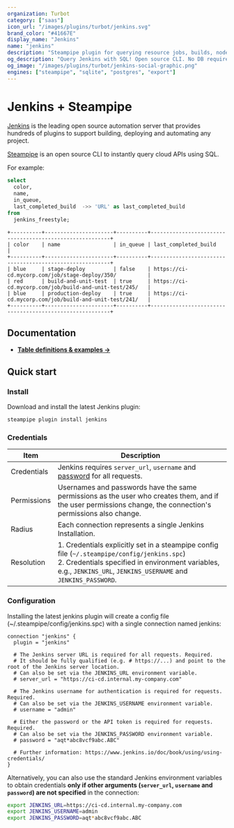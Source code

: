 ```yaml
---
organization: Turbot
category: ["saas"]
icon_url: "/images/plugins/turbot/jenkins.svg"
brand_color: "#41667E"
display_name: "Jenkins"
name: "jenkins"
description: "Steampipe plugin for querying resource jobs, builds, nodes, plugin and more from Jenkins."
og_description: "Query Jenkins with SQL! Open source CLI. No DB required."
og_image: "/images/plugins/turbot/jenkins-social-graphic.png"
engines: ["steampipe", "sqlite", "postgres", "export"]
---
```


# Jenkins + Steampipe

[Jenkins](https://www.jenkins.io/) is the leading open source automation server that provides hundreds of plugins to support building, deploying and automating any project.

[Steampipe](https://steampipe.io) is an open source CLI to instantly query cloud APIs using SQL.

For example:

```sql
select
  color,
  name,
  in_queue,
  last_completed_build  ->> 'URL' as last_completed_build
from
  jenkins_freestyle;
```

```
+----------+----------------------+----------+---------------------------------------------------------+
| color    | name                 | in_queue | last_completed_build                                    |
+----------+----------------------+----------+---------------------------------------------------------+
| blue     | stage-deploy         | false    | https://ci-cd.mycorp.com/job/stage-deploy/350/          |
| red      | build-and-unit-test  | true     | https://ci-cd.mycorp.com/job/build-and-unit-test/245/   |
| blue     | production-deploy    | true     | https://ci-cd.mycorp.com/job/build-and-unit-test/241/   |
+----------+----------------------+----------+---------------------------------------------------------+
```

## Documentation

- **[Table definitions & examples →](/plugins/turbot/jenkins/tables)**

## Quick start

### Install

Download and install the latest Jenkins plugin:

```bash
steampipe plugin install jenkins
```

### Credentials

| Item        | Description                                                                                                                                                                                                                                                                                 |
|-------------|---------------------------------------------------------------------------------------------------------------------------------------------------------------------------------------------------------------------------------------------------------------------------------------------|
| Credentials | Jenkins requires `server_url`, `username` and [password](https://www.jenkins.io/doc/book/pipeline/jenkinsfile/#handling-credentials) for all requests.                                                                                                                                                                                 |
| Permissions | Usernames and passwords have the same permissions as the user who creates them, and if the user permissions change, the connection's permissions also change.                                                                                                                                               |
| Radius      | Each connection represents a single Jenkins Installation.                                                                                                                                                                                                                                   |
| Resolution  | 1. Credentials explicitly set in a steampipe config file (`~/.steampipe/config/jenkins.spc`)<br />2. Credentials specified in environment variables, e.g., `JENKINS_URL`, `JENKINS_USERNAME` and `JENKINS_PASSWORD`. |

### Configuration

Installing the latest jenkins plugin will create a config file (~/.steampipe/config/jenkins.spc) with a single connection named jenkins:

```hcl
connection "jenkins" {
  plugin = "jenkins"

  # The Jenkins server URL is required for all requests. Required.
  # It should be fully qualified (e.g. # https://...) and point to the root of the Jenkins server location.
  # Can also be set via the JENKINS_URL environment variable.
  # server_url = "https://ci-cd.internal.my-company.com"

  # The Jenkins username for authentication is required for requests. Required.
  # Can also be set via the JENKINS_USERNAME environment variable.
  # username = "admin"

  # Either the password or the API token is required for requests. Required. 
  # Can also be set via the JENKINS_PASSWORD environment variable.
  # password = "aqt*abc8vcf9abc.ABC"

  # Further information: https://www.jenkins.io/doc/book/using/using-credentials/   
}
```

Alternatively, you can also use the standard Jenkins environment variables to obtain credentials **only if other arguments (`server_url`, `username` and `password`) are not specified** in the connection:

```sh
export JENKINS_URL=https://ci-cd.internal.my-company.com
export JENKINS_USERNAME=admin
export JENKINS_PASSWORD=aqt*abc8vcf9abc.ABC
```



